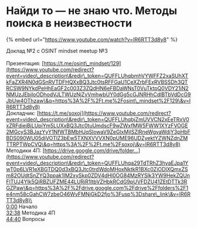 # Найди то — не знаю что. Методы поиска в неизвестности

{% embed url="https://www.youtube.com/watch?v=IR6RTT3d8y8" %}

Доклад №2 с OSINT mindset meetup №3 \
\
Презентация: [https://t.me/osint\_mindset/129](https://www.youtube.com/redirect?event=video\_description\&redir\_token=QUFFLUhqbmhVYWFFZ2xaSUhXTkFaZXR4N0dGSnRVTDFHQXxBQ3Jtc0tsRFFGaU1CeXZrbFExRVBSSDh3QTRCSW9NYkdPeHhEaGF2c003Z3ZQdHN6eFBDaWNsT0VuTktpQ0VDY21iN2NMUzJEbjloODhodVJLTWUzNjZvVmhwbUY0dGg5cGJNRHhCdlBTbVdDcG9JbUw4OThzaw\&q=https%3A%2F%2Ft.me%2Fosint\_mindset%2F129\&v=IR6RTT3d8y8) \
Докладчик: [https://t.me/soxoj](https://www.youtube.com/redirect?event=video\_description\&redir\_token=QUFFLUhqbjZmUVVCN2xEeTRxV0xZRFdiejBjLUpiYm5LUXxBQ3Jtc0tuUmdscF9wZWxfMW5FWW1XYzFVOGE2MGcyS3BJazYyY1NfWTBMbHJqSlowaV9ZeGlxMjlSZlRneWgyaWdjY3pHbFBDS090WU05djVOTlZ3bEw5TXNXVVVXN0pUME96UDZyektYZWNZdnZMTTRPTWpCVQ\&q=https%3A%2F%2Ft.me%2Fsoxoj\&v=IR6RTT3d8y8) \
Методики 4П: [https://drive.google.com/drive/folder...](https://www.youtube.com/redirect?event=video\_description\&redir\_token=QUFFLUhqa29TdTRhZ3hyaEJpa1YwT0p6LVR1eXBGTDQ0d3xBQ3Jtc0trdWdoMHoxNktkR1BXc0ZiODlXQmxZSm82OUdtSnZYQ3ppak1IM2xySkp0ZDV4dHl0OG84MzRYSlk3YW9HekZQUnFlTUJ4Ylk5QjRBZUFZME44LURiR1ltbVZHbkRCdG9pUVFDZU41ZEtDTTk3RGZPaw\&q=https%3A%2F%2Fdrive.google.com%2Fdrive%2Ffolders%2F1e4nm58cGahCW7zbeO46WvFMNjGkD2fjo%3Fusp%3Dshare\_link\&v=IR6RTT3d8y8)\
\
[0:00](https://www.youtube.com/watch?v=IR6RTT3d8y8\&t=0s) Начало \
[32:38](https://www.youtube.com/watch?v=IR6RTT3d8y8\&t=1958s) Методика 4П \
[44:40](https://www.youtube.com/watch?v=IR6RTT3d8y8\&t=2680s) Вопросы
